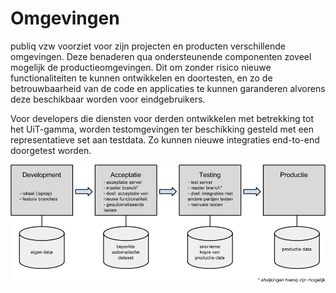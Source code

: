 ---
---

# Omgevingen

publiq vzw voorziet voor zijn projecten en producten verschillende omgevingen.
Deze benaderen qua ondersteunende componenten zoveel mogelijk de productieomgevingen.
Dit om zonder risico nieuwe functionaliteiten te kunnen ontwikkelen en doortesten,
en zo de betrouwbaarheid van de code en applicaties te kunnen garanderen alvorens deze beschikbaar worden voor eindgebruikers.

Voor developers die diensten voor derden ontwikkelen met betrekking tot het UiT-gamma, worden testomgevingen ter beschikking gesteld
met een representatieve set aan testdata. Zo kunnen nieuwe integraties end-to-end doorgetest worden.

![omgevingen](/img/omgevingen.png "omgevingen")
